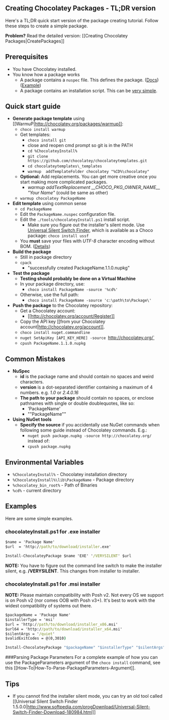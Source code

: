 ## Creating Chocolatey Packages - TL;DR version

Here's a TL;DR quick start version of the package creating tutorial. Follow these steps to create a simple package.

**Problem?** Read the detailed version: [[Creating Chocolatey Packages|CreatePackages]]

## Prerequisites


* You have Chocolatey installed.
* You know how a package works
  * A package contains a `nuspec` file. This defines the package. ([Docs](http://docs.nuget.org/docs/reference/nuspec-reference)) ([Example](https://github.com/chocolatey/chocolateytemplates/blob/master/_templates/chocolatey/__NAME__.nuspec))
  * A package contains an installation script. This can be [very simple](https://github.com/chocolatey/chocolatey/wiki/CreatePackagesQuickStart#examples).

## Quick start guide


* **Generate package template** using [[WarmuP|http://chocolatey.org/packages/warmup]]:
   * `choco install warmup`
   * Get templates:
      * `choco install git`
      * close and reopen cmd prompt so git is in the PATH
      * `cd %ChocolateyInstall%`
      * `git clone https://github.com/chocolatey/chocolateytemplates.git`
      * `cd chocolateytemplates\_templates`
      * `warmup  addTemplateFolder chocolatey "%CD%\chocolatey"`
   * **Optional:** Add replacements. You can get more creative once you start making more complicated packages.
      * *warmup addTextReplacement \_\_CHOCO_PKG_OWNER_NAME\_\_ "Your Name"*
(could be same as other)
   * `warmup chocolatey PackageName`
* **Edit template** using common sense
   * `cd PackageName`
   * Edit the `PackageName.nuspec` configuration file.
   * Edit the `./tools/chocolateyInstall.ps1` install script.
     * Make sure you figure out the installer's silent mode. Use [Universal Silent Switch Finder](http://unattended.sourceforge.net/installers.php), which is available as a Choco package: `choco install ussf`
   * You __must__ save your files with _UTF-8_ character encoding without BOM. ([Details](https://github.com/chocolatey/chocolatey/wiki/CreatePackages#character-encoding))
* **Build the package**
   * Still in package directory
   * `cpack`
      * "successfully created PackageName.1.1.0.nupkg"
* **Test the package**
   * **Testing should probably be done on a Virtual Machine**
   * In your package directory, use: 
      * `choco install PackageName -source '%cd%'`
   * Otherwise, use the full path:
      * `choco install PackageName -source 'c:\path\to\Package\'`
* **Push the package** to the Chocolatey repository:
   * Get a Chocolatey account:
      * [[http://chocolatey.org/account/Register]]
   * Copy the API key [[from your Chocolatey account|http://chocolatey.org/account]].
   * `choco install nuget.commandline`
   * `nuget SetApiKey [API_KEY_HERE] -source `http://chocolatey.org/`
   * `cpush PackageName.1.1.0.nupkg`

## Common Mistakes


* **NuSpec**
   * **id** is the package name and should contain no spaces and weird characters.
   * **version** is a dot-separated identifier containing a maximum of 4 numbers. e.g. _1.0_ or _2.4.0.16_
   * **The path to your package** should contain no spaces, or enclose pathnames with single or double doublequotes, like so:
      * 'PackageName'
      * ""PackageName""
* **Using NuGet tools**
   * **Specify the source** if you accidentally use NuGet commands when following some guide instead of Chocolatey commands. E.g.:
      * `nuget push package.nupkg -source http://chocolatey.org/` instead of:
      * `cpush package.nupkg`

## Environmental Variables


* `%ChocolateyInstall%` - Chocolatey installation directory
* `%ChocolateyInstall%\lib\PackageName` - Package directory
* `%chocolatey_bin_root%` - Path of Binaries
* `%cd%` - current directory

## Examples

Here are some simple examples.

### chocolateyInstall.ps1 for .exe installer

```cmd
$name = 'Package Name'
$url  = 'http://path/to/download/installer.exe'

Install-ChocolateyPackage $name 'EXE' '/VERYSILENT' $url
```

**NOTE:** You have to figure out the command line switch to make the installer silent, e.g. **/VERYSILENT**. This changes from installer to installer.

### chocolateyInstall.ps1 for .msi installer

**NOTE:** Please maintain compatibility with Posh v2. Not every OS we support is on Posh v2 (nor comes OOB with Posh v3+). It's best to work with the widest compatibility of systems out there.

```cmd
$packageName = 'Package Name'
$installerType = 'msi' 
$url = 'http://path/to/download/installer_x86.msi'
$url64 = 'http://path/to/download/installer_x64.msi'
$silentArgs = '/quiet'
$validExitCodes = @(0,3010)

Install-ChocolateyPackage "$packageName" "$installerType" "$silentArgs" "$url" "$url64"  -validExitCodes $validExitCodes
```

###Parsing Package Parameters
For a complete example of how you can use the PackageParameters argument of the ```choco install``` command, see this [[How-To|How-To-Parse-PackageParameters-Argument]].
## Tips

* If you cannot find the installer silent mode, you can try an old tool called [[Universal Silent Switch Finder 1.5.0.0|http://www.softpedia.com/progDownload/Universal-Silent-Switch-Finder-Download-180984.html]]